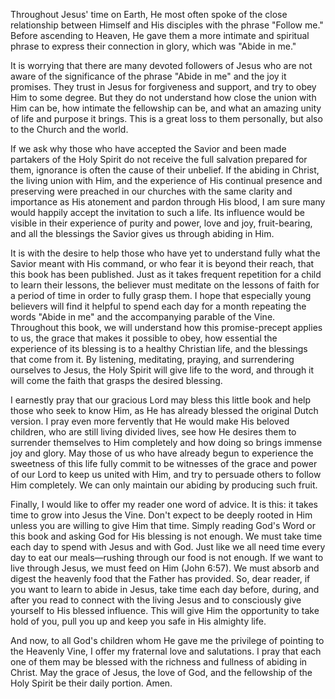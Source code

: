 Throughout Jesus' time on Earth, He most often spoke of the close relationship between Himself and His disciples with the phrase "Follow me." Before ascending to Heaven, He gave them a more intimate and spiritual phrase to express their connection in glory, which was "Abide in me."

It is worrying that there are many devoted followers of Jesus who are not aware of the significance of the phrase "Abide in me" and the joy it promises. They trust in Jesus for forgiveness and support, and try to obey Him to some degree. But they do not understand how close the union with Him can be, how intimate the fellowship can be, and what an amazing unity of life and purpose it brings. This is a great loss to them personally, but also to the Church and the world.

If we ask why those who have accepted the Savior and been made partakers of the Holy Spirit do not receive the full salvation prepared for them, ignorance is often the cause of their unbelief. If the abiding in Christ, the living union with Him, and the experience of His continual presence and preserving were preached in our churches with the same clarity and importance as His atonement and pardon through His blood, I am sure many would happily accept the invitation to such a life. Its influence would be visible in their experience of purity and power, love and joy, fruit-bearing, and all the blessings the Savior gives us through abiding in Him.

It is with the desire to help those who have yet to understand fully what the Savior meant with His command, or who fear it is beyond their reach, that this book has been published. Just as it takes frequent repetition for a child to learn their lessons, the believer must meditate on the lessons of faith for a period of time in order to fully grasp them. I hope that especially young believers will find it helpful to spend each day for a month repeating the words "Abide in me" and the accompanying parable of the Vine. Throughout this book, we will understand how this promise-precept applies to us, the grace that makes it possible to obey, how essential the experience of its blessing is to a healthy Christian life, and the blessings that come from it. By listening, meditating, praying, and surrendering ourselves to Jesus, the Holy Spirit will give life to the word, and through it will come the faith that grasps the desired blessing.

I earnestly pray that our gracious Lord may bless this little book and help those who seek to know Him, as He has already blessed the original Dutch version. I pray even more fervently that He would make His beloved children, who are still living divided lives, see how He desires them to surrender themselves to Him completely and how doing so brings immense joy and glory. May those of us who have already begun to experience the sweetness of this life fully commit to be witnesses of the grace and power of our Lord to keep us united with Him, and try to persuade others to follow Him completely. We can only maintain our abiding by producing such fruit.

Finally, I would like to offer my reader one word of advice. It is this: it takes time to grow into Jesus the Vine. Don't expect to be deeply rooted in Him unless you are willing to give Him that time. Simply reading God's Word or this book and asking God for His blessing is not enough. We must take time each day to spend with Jesus and with God. Just like we all need time every day to eat our meals—rushing through our food is not enough. If we want to live through Jesus, we must feed on Him (John 6:57). We must absorb and digest the heavenly food that the Father has provided. So, dear reader, if you want to learn to abide in Jesus, take time each day before, during, and after you read to connect with the living Jesus and to consciously give yourself to His blessed influence. This will give Him the opportunity to take hold of you, pull you up and keep you safe in His almighty life.

And now, to all God's children whom He gave me the privilege of pointing to the Heavenly Vine, I offer my fraternal love and salutations. I pray that each one of them may be blessed with the richness and fullness of abiding in Christ. May the grace of Jesus, the love of God, and the fellowship of the Holy Spirit be their daily portion. Amen.